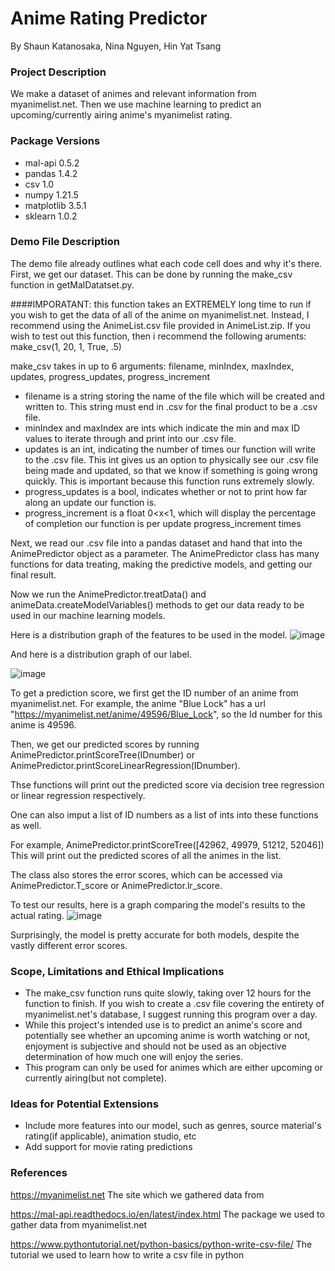 # Anime Rating Predictor
By Shaun Katanosaka, Nina Nguyen, Hin Yat Tsang

### Project Description
We make a dataset of animes and relevant information from myanimelist.net. Then we use machine learning to predict an upcoming/currently airing anime's myanimelist rating.
### Package Versions
  - mal-api 0.5.2
  - pandas 1.4.2
  - csv 1.0
  - numpy 1.21.5
  - matplotlib 3.5.1
  - sklearn 1.0.2
### Demo File Description
The demo file already outlines what each code cell does and why it's there.
First, we get our dataset. This can be done by running the make_csv function in getMalDatatset.py.

####IMPORATANT: this function takes an EXTREMELY long time to run if you wish to get the data of all of the anime on myanimelist.net. Instead, I recommend using the AnimeList.csv file provided in AnimeList.zip. If you wish to test out this function, then i recommend the following aruments:
make_csv(1, 20, 1, True, .5)

make_csv takes in up to 6 arguments: filename, minIndex, maxIndex, updates, progress_updates, progress_increment
- filename is a string storing the name of the file which will be created and written to. This string must end in .csv for the final product to be a .csv file.
- minIndex and maxIndex are ints which indicate the min and max ID values to iterate through and print into our .csv file.
- updates is an int, indicating the number of times our function will write to the .csv file. This int gives us an option to physically see our .csv file being made and updated, so that we know if something is going wrong quickly. This is important because this function runs extremely slowly.
- progress_updates is a bool, indicates whether or not to print how far along an update our function is.
- progress_increment is a float 0<x<1, which will display the percentage of completion our function is per update progress_increment times



Next, we read our .csv file into a pandas dataset and hand that into the AnimePredictor object as a parameter. The AnimePredictor class has many functions for data treating, making the predictive models, and getting our final result.

Now we run the AnimePredictor.treatData() and animeData.createModelVariables() methods to get our data ready to be used in our machine learning models.


Here is a distribution graph of the features to be used in the model.
![image](https://user-images.githubusercontent.com/117700006/206916321-bbeedbde-17af-45b4-96f0-cea242b681a6.png)



And here is a distribution graph of our label.


![image](https://user-images.githubusercontent.com/117700006/206916611-4a527bf8-0544-4c13-9416-62df400a06ba.png)



To get a prediction score, we first get the ID number of an anime from myanimelist.net. For example, the anime "Blue Lock" has a url "https://myanimelist.net/anime/49596/Blue_Lock", so the Id number for this anime is 49596. 

Then, we get our predicted scores by running AnimePredictor.printScoreTree(IDnumber) or AnimePredictor.printScoreLinearRegression(IDnumber).

Thse functions will print out the predicted score via decision tree regression or linear regression respectively.

One can also imput a list of ID numbers as a list of ints into these functions as well.

For example, AnimePredictor.printScoreTree([42962, 49979, 51212, 52046])  This will print out the predicted scores of all the animes in the list.


The class also stores the error scores, which can be accessed via AnimePredictor.T_score or AnimePredictor.lr_score.



To test our results, here is a graph comparing the model's results to the actual rating.
![image](https://user-images.githubusercontent.com/117700006/206916900-7462e469-8295-412d-bc99-a9d016fb9eb2.png)


Surprisingly, the model is pretty accurate for both models, despite the vastly different error scores.



### Scope, Limitations and Ethical Implications
- The make_csv function runs quite slowly, taking over 12 hours for the function to finish. If you wish to create a .csv file covering the entirety of myanimelist.net's database, I suggest running this program over a day.
- While this project's intended use is to predict an anime's score and potentially see whether an upcoming anime is worth watching or not, enjoyment is subjective and should not be used as an objective determination of how much one will enjoy the series.
- This program can only be used for animes which are either upcoming or currently airing(but not complete).

### Ideas for Potential Extensions
- Include more features into our model, such as genres, source material's rating(if applicable), animation studio, etc
- Add support for movie rating predictions

### References

https://myanimelist.net   The site which we gathered data from

https://mal-api.readthedocs.io/en/latest/index.html  The package we used to gather data from myanimelist.net 


https://www.pythontutorial.net/python-basics/python-write-csv-file/   The tutorial we used to learn how to write a csv file in python
